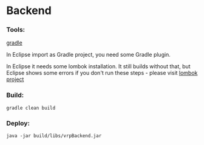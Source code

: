 # Backend
### Tools:
[gradle](gradle.org)

In Eclipse import as Gradle project, you need some Gradle plugin.

In Eclipse it needs some lombok installation. It still builds without that, but Eclipse shows some errors if you don't run these steps - please visit [lombok project](https://projectlombok.org/)

### Build:

`gradle clean build`

### Deploy:

`java -jar build/libs/vrpBackend.jar`
